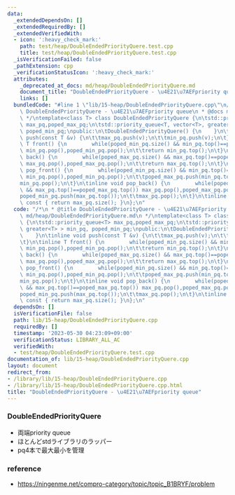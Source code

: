 ```yaml
---
data:
  _extendedDependsOn: []
  _extendedRequiredBy: []
  _extendedVerifiedWith:
  - icon: ':heavy_check_mark:'
    path: test/heap/DoubleEndedPriorityQuere.test.cpp
    title: test/heap/DoubleEndedPriorityQuere.test.cpp
  _isVerificationFailed: false
  _pathExtension: cpp
  _verificationStatusIcon: ':heavy_check_mark:'
  attributes:
    _deprecated_at_docs: md/heap/DoubleEndedPriorityQuere.md
    document_title: "DoubleEndedPriorityQuere - \u4E21\u7AEFpriority queue"
    links: []
  bundledCode: "#line 1 \"lib/15-heap/DoubleEndedPriorityQuere.cpp\"\n/*\n * @title\
    \ DoubleEndedPriorityQuere - \u4E21\u7AEFpriority queue\n * @docs md/heap/DoubleEndedPriorityQuere.md\n\
    \ */\ntemplate<class T> class DoubleEndedPriorityQuere {\n\tstd::priority_queue<T>\
    \ max_pq,poped_max_pq;\n\tstd::priority_queue<T, vector<T>, greater<T> > min_pq,\
    \ poped_min_pq;\npublic:\n\tDoubleEndedPriorityQuere() {\n    }\n\tinline void\
    \ push(const T &v) {\n\t\tmax_pq.push(v);\n\t\tmin_pq.push(v);\n\t}\n\tinline\
    \ T front() {\n        while(poped_min_pq.size() && min_pq.top()==poped_min_pq.top())\
    \ min_pq.pop(),poped_min_pq.pop();\n\t\treturn min_pq.top();\n\t}\n\tinline T\
    \ back() {\n        while(poped_max_pq.size() && max_pq.top()==poped_max_pq.top())\
    \ max_pq.pop(),poped_max_pq.pop();\n\t\treturn max_pq.top();\n\t}\n\tinline void\
    \ pop_front() {\n        while(poped_min_pq.size() && min_pq.top()==poped_min_pq.top())\
    \ min_pq.pop(),poped_min_pq.pop();\n\t\tpoped_max_pq.push(min_pq.top());\n\t\t\
    min_pq.pop();\n\t}\n\tinline void pop_back() {\n        while(poped_max_pq.size()\
    \ && max_pq.top()==poped_max_pq.top()) max_pq.pop(),poped_max_pq.pop();\n\t\t\
    poped_min_pq.push(max_pq.top());\n\t\tmax_pq.pop();\n\t}\n\tinline size_t size()\
    \ const { return max_pq.size(); }\n};\n"
  code: "/*\n * @title DoubleEndedPriorityQuere - \u4E21\u7AEFpriority queue\n * @docs\
    \ md/heap/DoubleEndedPriorityQuere.md\n */\ntemplate<class T> class DoubleEndedPriorityQuere\
    \ {\n\tstd::priority_queue<T> max_pq,poped_max_pq;\n\tstd::priority_queue<T, vector<T>,\
    \ greater<T> > min_pq, poped_min_pq;\npublic:\n\tDoubleEndedPriorityQuere() {\n\
    \    }\n\tinline void push(const T &v) {\n\t\tmax_pq.push(v);\n\t\tmin_pq.push(v);\n\
    \t}\n\tinline T front() {\n        while(poped_min_pq.size() && min_pq.top()==poped_min_pq.top())\
    \ min_pq.pop(),poped_min_pq.pop();\n\t\treturn min_pq.top();\n\t}\n\tinline T\
    \ back() {\n        while(poped_max_pq.size() && max_pq.top()==poped_max_pq.top())\
    \ max_pq.pop(),poped_max_pq.pop();\n\t\treturn max_pq.top();\n\t}\n\tinline void\
    \ pop_front() {\n        while(poped_min_pq.size() && min_pq.top()==poped_min_pq.top())\
    \ min_pq.pop(),poped_min_pq.pop();\n\t\tpoped_max_pq.push(min_pq.top());\n\t\t\
    min_pq.pop();\n\t}\n\tinline void pop_back() {\n        while(poped_max_pq.size()\
    \ && max_pq.top()==poped_max_pq.top()) max_pq.pop(),poped_max_pq.pop();\n\t\t\
    poped_min_pq.push(max_pq.top());\n\t\tmax_pq.pop();\n\t}\n\tinline size_t size()\
    \ const { return max_pq.size(); }\n};\n"
  dependsOn: []
  isVerificationFile: false
  path: lib/15-heap/DoubleEndedPriorityQuere.cpp
  requiredBy: []
  timestamp: '2023-05-30 04:23:09+09:00'
  verificationStatus: LIBRARY_ALL_AC
  verifiedWith:
  - test/heap/DoubleEndedPriorityQuere.test.cpp
documentation_of: lib/15-heap/DoubleEndedPriorityQuere.cpp
layout: document
redirect_from:
- /library/lib/15-heap/DoubleEndedPriorityQuere.cpp
- /library/lib/15-heap/DoubleEndedPriorityQuere.cpp.html
title: "DoubleEndedPriorityQuere - \u4E21\u7AEFpriority queue"
---
```

### DoubleEndedPriorityQuere
- 両端priority queue
- ほとんどstdライブラリのラッパー
- pq4本で最大最小を管理

### reference
- https://ningenme.net/compro-category/topic/topic_B1BRYF/problem
